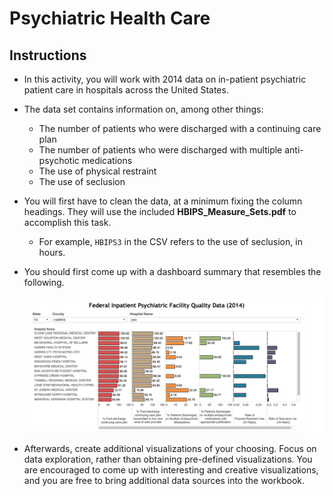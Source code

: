 # Psychiatric Health Care

## Instructions

* In this activity, you will work with 2014 data on in-patient psychiatric patient care in hospitals across the United States.

* The data set contains information on, among other things:

  * The number of patients who were discharged with a continuing care plan
  * The number of patients who were discharged with multiple anti-psychotic medications
  * The use of physical restraint
  * The use of seclusion

* You will first have to clean the data, at a minimum fixing the column headings. They will use the included **HBIPS_Measure_Sets.pdf** to accomplish this task.

  * For example, `HBIPS3` in the CSV refers to the use of seclusion, in hours.

* You should first come up with a dashboard summary that resembles the following.

  ![Images/dashboard1.png](Images/dashboard1.png)

* Afterwards, create additional visualizations of your choosing. Focus on data exploration, rather than obtaining pre-defined visualizations. You are encouraged to come up with interesting and creative visualizations, and you are free to bring additional data sources into the workbook.
